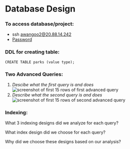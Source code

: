 
# Database Design

### To access database/project: 
* ssh awangoo2@20.88.14.242
* [Password](https://www.youtube.com/watch?v=dQw4w9WgXcQ) 

### DDL for creating table: 
```
CREATE TABLE parks (value type);
```

### Two Advanced Queries: 
1. *Descibe what the first query is and does* \
![screenshot of first 15 rows of first advanced query](/img/file_path)
2. *Describe what the second query is and does* \
![screenshot of first 15 rows of second advanced query](/img/file_path)

### Indexing: 
What 3 indexing designs did we analyze for each query? 

What index design did we choose for each query? 

Why did we choose these designs based on our analysis? 
